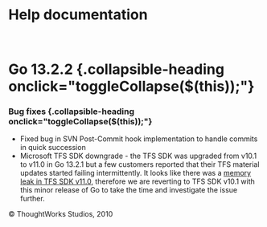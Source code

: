 Help documentation
==================

 

Go 13.2.2 {.collapsible-heading onclick="toggleCollapse($(this));"}
=========

### Bug fixes {.collapsible-heading onclick="toggleCollapse($(this));"}

-   Fixed bug in SVN Post-Commit hook implementation to handle commits
    in quick succession
-   Microsoft TFS SDK downgrade - the TFS SDK was upgraded from v10.1 to
    v11.0 in Go 13.2.1 but a few customers reported that their TFS
    material updates started failing intermittently. It looks like there
    was a [memory leak in TFS SDK
    v11.0](https://bitbucket.org/stellaritysoftware/tfs-repository-plugin/issue/11/memory-leak-in-tfs-sdk),
    therefore we are reverting to TFS SDK v10.1 with this minor release
    of Go to take the time and investigate the issue further.





© ThoughtWorks Studios, 2010

